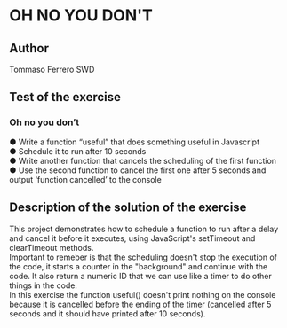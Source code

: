 # OH NO YOU DON'T

## Author

Tommaso Ferrero SWD

## Test of the exercise

### Oh no you don’t

● Write a function “useful” that does something useful in Javascript  
● Schedule it to run after 10 seconds  
● Write another function that cancels the scheduling of the first function  
● Use the second function to cancel the first one after 5 seconds and output ‘function cancelled’ to the console  

## Description of the solution of the exercise

This project demonstrates how to schedule a function to run after a delay and cancel it before it executes, using JavaScript's setTimeout and clearTimeout methods.  
Important to remeber is that the scheduling  doesn't stop the execution of the code,  it starts a counter in the "background" and continue with the code. It also return a numeric ID that we can use like a timer to do other things in the code.  
In this exercise the function useful() doesn't print nothing on the console because it is cancelled before the ending of the timer (cancelled after 5 seconds and it should have printed after 10 seconds).
